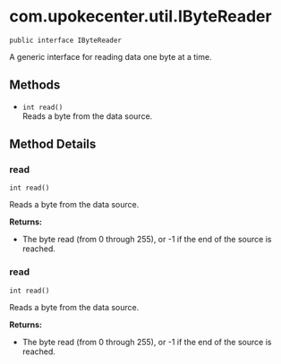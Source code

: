 # com.upokecenter.util.IByteReader

    public interface IByteReader

A generic interface for reading data one byte at a time.

## Methods

* `int read()`<br>
 Reads a byte from the data source.

## Method Details

### read
    int read()
Reads a byte from the data source.

**Returns:**

* The byte read (from 0 through 255), or -1 if the end of the source
 is reached.

### read
    int read()
Reads a byte from the data source.

**Returns:**

* The byte read (from 0 through 255), or -1 if the end of the source
 is reached.
